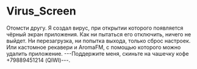 # Virus_Screen
Отомсти другу. Я создал вирус, при открытии которого появляется чёрный экран приложения. Как ни пытаться его отключить, ничего не выйдет. Ни перезагрузка, ни попытка выхода, только сброс настроек. Или кастомное рекавери и AromaFM, с помощью которого можно удалить приложение. ---Поддержите меня, скиньте на чашечку кофе +79889451214 (QIWI)---.
